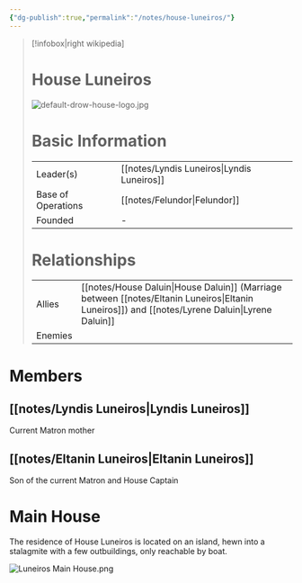 ```yaml
---
{"dg-publish":true,"permalink":"/notes/house-luneiros/"}
---
```


> [!infobox|right wikipedia]
> # House Luneiros
> ![default-drow-house-logo.jpg](/img/user/images/default-drow-house-logo.jpg)
># Basic Information
>| | |
>| --- | --- |
>| Leader(s) | [[notes/Lyndis Luneiros\|Lyndis Luneiros]] |
>| Base of Operations | [[notes/Felundor\|Felundor]] |
>| Founded | - |
> # Relationships
> | | |
>| --- | --- |
>| Allies | [[notes/House Daluin\|House Daluin]] (Marriage between [[notes/Eltanin Luneiros\|Eltanin Luneiros]]) and [[notes/Lyrene Daluin\|Lyrene Daluin]] |
>| Enemies | |

# Members
## [[notes/Lyndis Luneiros\|Lyndis Luneiros]]
Current Matron mother
## [[notes/Eltanin Luneiros\|Eltanin Luneiros]]
Son of the current Matron and House Captain

# Main House
The residence of House Luneiros is located on an island, hewn into a stalagmite with a few outbuildings, only reachable by boat.

![Luneiros Main House.png](/img/user/images/Luneiros%20Main%20House.png)